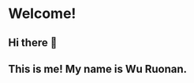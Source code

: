 # Welcome!
## Hi there 👋
## This is me! My name is Wu Ruonan.

<!--
**2942752972/2942752972** is a ✨ _special_ ✨ repository because its `README.md` (this file) appears on your GitHub profile.

Here are some ideas to get you started:

- 🔭 I’m currently studying basis knowledge.
- 📫 How to reach me: 2942752972@qq.com
- ⚡ Fun fact: singing writing and playing all kinds of ball games!
- I have learned a little c++, hope make a progress this term.
